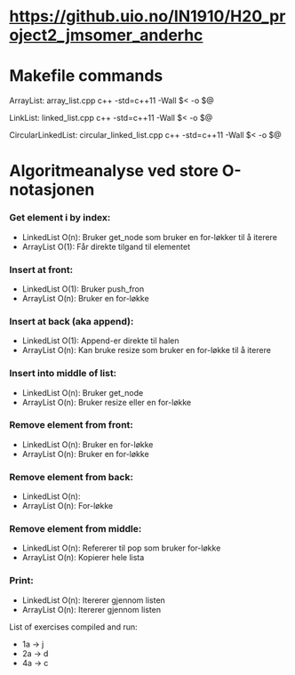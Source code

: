 # https://github.uio.no/IN1910/H20_project2_jmsomer_anderhc

# Makefile commands
ArrayList: array_list.cpp
	c++ -std=c++11 -Wall $< -o $@

LinkList: linked_list.cpp
	c++ -std=c++11 -Wall $< -o $@

CircularLinkedList: circular_linked_list.cpp
	c++ -std=c++11 -Wall $< -o $@

# Algoritmeanalyse ved store O-notasjonen

### Get element i by index:
* LinkedList     O(n): Bruker get_node som bruker en for-løkker til å iterere
* ArrayList      O(1): Får direkte tilgand til elementet

### Insert at front:
* LinkedList     O(1): Bruker push_fron
* ArrayList      O(n): Bruker en for-løkke

### Insert at back (aka append):
* LinkedList     O(1): Append-er direkte til halen
* ArrayList      O(n): Kan bruke resize som bruker en for-løkke til å iterere

### Insert into middle of list:
* LinkedList     O(n): Bruker get_node 
* ArrayList      O(n): Bruker resize eller en for-løkke 

### Remove element from front:
* LinkedList     O(n): Bruker en for-løkke 
* ArrayList      O(n): Bruker en for-løkke

### Remove element from back:
* LinkedList     O(n): 
* ArrayList      O(n): For-løkke 

### Remove element from middle:
* LinkedList     O(n): Refererer til pop som bruker for-løkke
* ArrayList      O(n): Kopierer hele lista 

### Print:
* LinkedList     O(n): Itererer gjennom listen
* ArrayList      O(n): Itererer gjennom listen


List of exercises compiled and run:
* 1a -> j
* 2a -> d
* 4a -> c
